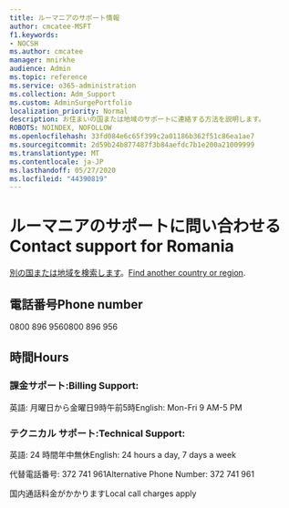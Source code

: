 ```yaml
---
title: ルーマニアのサポート情報
author: cmcatee-MSFT
f1.keywords:
- NOCSH
ms.author: cmcatee
manager: mnirkhe
audience: Admin
ms.topic: reference
ms.service: o365-administration
ms.collection: Adm_Support
ms.custom: AdminSurgePortfolio
localization_priority: Normal
description: お住まいの国または地域のサポートに連絡する方法を説明します。
ROBOTS: NOINDEX, NOFOLLOW
ms.openlocfilehash: 33fd084e6c65f399c2a01186b362f51c86ea1ae7
ms.sourcegitcommit: 2d59b24b877487f3b84aefdc7b1e200a21009999
ms.translationtype: MT
ms.contentlocale: ja-JP
ms.lasthandoff: 05/27/2020
ms.locfileid: "44390819"
---
```

# <a name="contact-support-for-romania"></a><span data-ttu-id="c05ba-103">ルーマニアのサポートに問い合わせる</span><span class="sxs-lookup"><span data-stu-id="c05ba-103">Contact support for Romania</span></span>

<span data-ttu-id="c05ba-104">[別の国または地域を検索します](../contact-support-for-business-products.md)。</span><span class="sxs-lookup"><span data-stu-id="c05ba-104">[Find another country or region](../contact-support-for-business-products.md).</span></span>

## <a name="phone-number"></a><span data-ttu-id="c05ba-105">電話番号</span><span class="sxs-lookup"><span data-stu-id="c05ba-105">Phone number</span></span>
<span data-ttu-id="c05ba-106">0800 896 956</span><span class="sxs-lookup"><span data-stu-id="c05ba-106">0800 896 956</span></span>

## <a name="hours"></a><span data-ttu-id="c05ba-107">時間</span><span class="sxs-lookup"><span data-stu-id="c05ba-107">Hours</span></span>
### <a name="billing-support"></a><span data-ttu-id="c05ba-108">課金サポート:</span><span class="sxs-lookup"><span data-stu-id="c05ba-108">Billing Support:</span></span>

<span data-ttu-id="c05ba-109">英語: 月曜日から金曜日9時午前5時</span><span class="sxs-lookup"><span data-stu-id="c05ba-109">English: Mon-Fri 9 AM-5 PM</span></span>

### <a name="technical-support"></a><span data-ttu-id="c05ba-110">テクニカル サポート:</span><span class="sxs-lookup"><span data-stu-id="c05ba-110">Technical Support:</span></span>

<span data-ttu-id="c05ba-111">英語: 24 時間年中無休</span><span class="sxs-lookup"><span data-stu-id="c05ba-111">English: 24 hours a day, 7 days a week</span></span>

<span data-ttu-id="c05ba-112">代替電話番号: 372 741 961</span><span class="sxs-lookup"><span data-stu-id="c05ba-112">Alternative Phone Number: 372 741 961</span></span>

<span data-ttu-id="c05ba-113">国内通話料金がかかります</span><span class="sxs-lookup"><span data-stu-id="c05ba-113">Local call charges apply</span></span>
